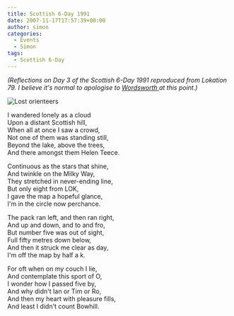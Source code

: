 ```yaml
---
title: Scottish 6-Day 1991
date: 2007-11-17T17:57:39+00:00
author: simon
categories:
  - Events
  - Simon
tags:
  - Scottish 6-Day
---
```


_(Reflections on Day 3 of the Scottish 6-Day 1991 reproduced from Lokation 79. I believe it's normal to apologise to <a href="http://www.wordsworth.org.uk/Default.asp?page=114">Wordsworth </a> at this point.)_

<!--more-->

![Lost orienteers](/images/scottishhill.jpeg 'Lost orienteers on a Scottish hill')

I wandered lonely as a cloud  
Upon a distant Scottish hill,  
When all at once I saw a crowd,  
Not one of them was standing still,  
Beyond the lake, above the trees,  
And there amongst them Helen Teece.

Continuous as the stars that shine,  
And twinkle on the Milky Way,  
They stretched in never-ending line,  
But only eight from LOK,  
I gave the map a hopeful glance,  
I'm in the circle now perchance.

The pack ran left, and then ran right,  
And up and down, and to and fro,  
But number five was out of sight,  
Full fifty metres down below,  
And then it struck me clear as day,  
I'm off the map by half a k.

For oft when on my couch I lie,  
And contemplate this sport of O,  
I wonder how I passed five by,  
And why didn't Ian or Tim or Ro,  
And then my heart with pleasure fills,  
And least I didn't count Bowhill.
